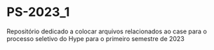 # PS-2023_1
Repositório dedicado a colocar arquivos relacionados ao case para o processo seletivo do Hype para o primeiro semestre de 2023
